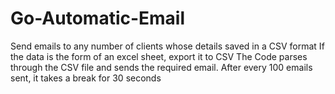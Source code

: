 # Go-Automatic-Email
Send emails to any number of clients whose details saved in a CSV format 
If the data is the form of an excel sheet, export it to CSV
The Code parses through the CSV file and sends the required email.
After every 100 emails sent, it takes a break for 30 seconds
